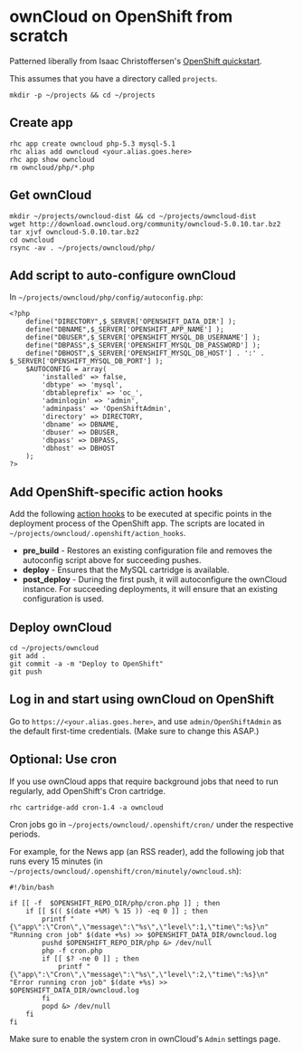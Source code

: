 # ownCloud on OpenShift from scratch

Patterned liberally from Isaac Christoffersen's [OpenShift quickstart](https://github.com/ichristo/owncloud-openshift-quickstart).

This assumes that you have a directory called `projects`.

    mkdir -p ~/projects && cd ~/projects

## Create app

    rhc app create owncloud php-5.3 mysql-5.1
    rhc alias add owncloud <your.alias.goes.here>
    rhc app show owncloud
    rm owncloud/php/*.php

## Get ownCloud

    mkdir ~/projects/owncloud-dist && cd ~/projects/owncloud-dist
    wget http://download.owncloud.org/community/owncloud-5.0.10.tar.bz2
    tar xjvf owncloud-5.0.10.tar.bz2
    cd owncloud
    rsync -av . ~/projects/owncloud/php/

## Add script to auto-configure ownCloud

In `~/projects/owncloud/php/config/autoconfig.php`:

    <?php
        define("DIRECTORY",$_SERVER['OPENSHIFT_DATA_DIR'] );
        define("DBNAME",$_SERVER['OPENSHIFT_APP_NAME'] );
        define("DBUSER",$_SERVER['OPENSHIFT_MYSQL_DB_USERNAME'] );
        define("DBPASS",$_SERVER['OPENSHIFT_MYSQL_DB_PASSWORD'] );
        define("DBHOST",$_SERVER['OPENSHIFT_MYSQL_DB_HOST'] . ':' . $_SERVER['OPENSHIFT_MYSQL_DB_PORT'] );
        $AUTOCONFIG = array(
            'installed' => false,
            'dbtype' => 'mysql',
            'dbtableprefix' => 'oc_',
            'adminlogin' => 'admin',
            'adminpass' => 'OpenShiftAdmin',
            'directory' => DIRECTORY,
            'dbname' => DBNAME,
            'dbuser' => DBUSER,
            'dbpass' => DBPASS,
            'dbhost' => DBHOST
        );
    ?>

## Add OpenShift-specific action hooks

Add the following [action
hooks](https://www.openshift.com/developers/deploying-and-building-applications)
to be executed at specific points in the
deployment process of the OpenShift app. The scripts are located in
`~/projects/owncloud/.openshift/action_hooks`.

* **pre_build** - Restores an existing configuration file and removes the
  autoconfig script above for succeeding pushes.
* **deploy** - Ensures that the MySQL cartridge is available.
* **post_deploy** - During the first push, it will autoconfigure the
  ownCloud instance. For succeeding deployments, it will ensure that an
  existing configuration is used.

## Deploy ownCloud

    cd ~/projects/owncloud
    git add .
    git commit -a -m "Deploy to OpenShift"
    git push

## Log in and start using ownCloud on OpenShift

Go to `https://<your.alias.goes.here>`, and use `admin/OpenShiftAdmin` as the
default first-time credentials. (Make sure to change this ASAP.)

## Optional: Use cron

If you use ownCloud apps that require background jobs that need to run
regularly, add OpenShift's Cron cartridge.

    rhc cartridge-add cron-1.4 -a owncloud

Cron jobs go in `~/projects/owncloud/.openshift/cron/` under the respective
periods.

For example, for the News app (an RSS reader), add the following job that runs
every 15 minutes (in `~/projects/owncloud/.openshift/cron/minutely/owncloud.sh`):


    #!/bin/bash

    if [[ -f  $OPENSHIFT_REPO_DIR/php/cron.php ]] ; then
        if [[ $(( $(date +%M) % 15 )) -eq 0 ]] ; then
            printf "{\"app\":\"Cron\",\"message\":\"%s\",\"level\":1,\"time\":%s}\n" "Running cron job" $(date +%s) >> $OPENSHIFT_DATA_DIR/owncloud.log
            pushd $OPENSHIFT_REPO_DIR/php &> /dev/null
            php -f cron.php
	        if [[ $? -ne 0 ]] ; then
        	    printf "{\"app\":\"Cron\",\"message\":\"%s\",\"level\":2,\"time\":%s}\n" "Error running cron job" $(date +%s) >> $OPENSHIFT_DATA_DIR/owncloud.log
        	fi
            popd &> /dev/null
        fi
    fi

Make sure to enable the system cron in ownCloud's `Admin` settings page.
